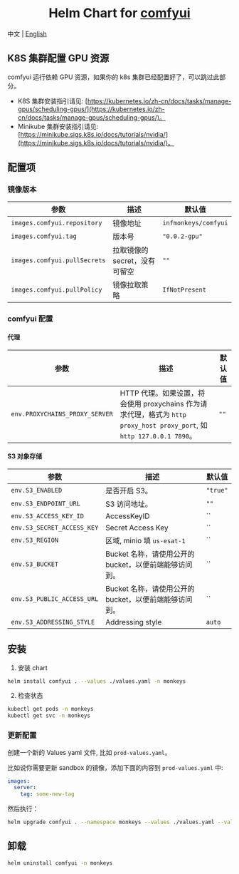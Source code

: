 <div align="center">

# Helm Chart for [comfyui](https://github.com/inf-monkeys/Comfyfile)<!-- omit in toc -->

</div>

中文 | [English](./README.md)

## K8S 集群配置 GPU 资源

comfyui 运行依赖 GPU 资源，如果你的 k8s 集群已经配置好了，可以跳过此部分。

- K8S 集群安装指引请见: [https://kubernetes.io/zh-cn/docs/tasks/manage-gpus/scheduling-gpus/](https://kubernetes.io/zh-cn/docs/tasks/manage-gpus/scheduling-gpus/)。
- Minikube 集群安装指引请见: [https://minikube.sigs.k8s.io/docs/tutorials/nvidia/](https://minikube.sigs.k8s.io/docs/tutorials/nvidia/)。

## 配置项

### 镜像版本

| 参数                         | 描述                          | 默认值               |
| ---------------------------- | ----------------------------- | -------------------- |
| `images.comfyui.repository`  | 镜像地址                      | `infmonkeys/comfyui` |
| `images.comfyui.tag`         | 版本号                        | `"0.0.2-gpu"`        |
| `images.comfyui.pullSecrets` | 拉取镜像的 secret，没有可留空 | `""`                 |
| `images.comfyui.pullPolicy`  | 镜像拉取策略                  | `IfNotPresent`       |


### comfyui 配置

#### 代理

| 参数                           | 描述                                                                                                                    | 默认值 |
| ------------------------------ | ----------------------------------------------------------------------------------------------------------------------- | ------ |
| `env.PROXYCHAINS_PROXY_SERVER` | HTTP 代理。如果设置，将会使用 proxychains 作为请求代理，格式为 `http proxy_host proxy_port`, 如 `http 127.0.0.1 7890`。 | `""`   |

#### S3 对象存储

| 参数                           | 描述                                                                                                                    | 默认值 |
| ------------------------------ | ----------------------------------------------------------------------------------------------------------------------- | ------ |
| `env.S3_ENABLED`               | 是否开启 S3。                                                                                                           | `"true"` |
| `env.S3_ENDPOINT_URL`          | S3 访问地址。                                                                                                           | `""`     |
| `env.S3_ACCESS_KEY_ID`         | AccessKeyID                                                                                                             | ``       |
| `env.S3_SECRET_ACCESS_KEY`     | Secret Access Key                                                                                                       | ``       |
| `env.S3_REGION`                | 区域, minio 填 `us-esat-1`                                                                                              | ``       |
| `env.S3_BUCKET`                | Bucket 名称，请使用公开的 bucket，以便前端能够访问到。                                                                  | ``       |
| `env.S3_PUBLIC_ACCESS_URL`     | Bucket 名称，请使用公开的 bucket，以便前端能够访问到。                                                                  | ``       |
| `env.S3_ADDRESSING_STYLE`      | Addressing style                                                                                                        | `auto`   |

## 安装

1. 安装 chart

```sh
helm install comfyui . --values ./values.yaml -n monkeys
```

2. 检查状态

```sh
kubectl get pods -n monkeys
kubectl get svc -n monkeys
```

### 更新配置

创建一个新的 Values yaml 文件, 比如 `prod-values.yaml`。

比如说你需要更新 sandbox 的镜像，添加下面的内容到 `prod-values.yaml` 中:

```yaml
images:
  server:
    tag: some-new-tag
```

然后执行：

```sh
helm upgrade comfyui . --namespace monkeys --values ./values.yaml --values ./prod-values.yaml
```

## 卸载

```sh
helm uninstall comfyui -n monkeys
```
